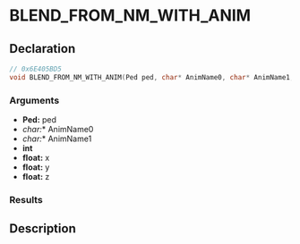 # BLEND_FROM_NM_WITH_ANIM

## Declaration
```cpp
// 0x6E405BD5
void BLEND_FROM_NM_WITH_ANIM(Ped ped, char* AnimName0, char* AnimName1, int, float x, float y, float z);
```

### Arguments
- **Ped:** ped
- **char*:** AnimName0
- **char*:** AnimName1
- **int**
- **float:** x
- **float:** y
- **float:** z

### Results

## Description
